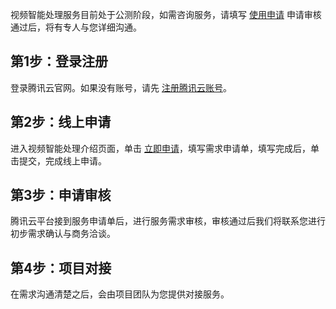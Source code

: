 视频智能处理服务目前处于公测阶段，如需咨询服务，请填写 [使用申请](https://cloud.tencent.com/apply/p/eoeaqzeuz5c) 申请审核通过后，将有专人与您详细沟通。

## 第1步：登录注册
登录腾讯云官网。如果没有账号，请先 [注册腾讯云账号](https://cloud.tencent.com/)。

## 第2步：线上申请
进入视频智能处理介绍页面，单击 [立即申请](https://cloud.tencent.com/apply/p/eoeaqzeuz5c )，填写需求申请单，填写完成后，单击提交，完成线上申请。

## 第3步：申请审核
腾讯云平台接到服务申请单后，进行服务需求审核，审核通过后我们将联系您进行初步需求确认与商务洽谈。

## 第4步：项目对接
在需求沟通清楚之后，会由项目团队为您提供对接服务。
